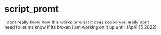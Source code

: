 # script_promt
i dont really know how this works or what it does soooo you really dont need to let me know if its broken i am working on it up untill (April 15 2022)
